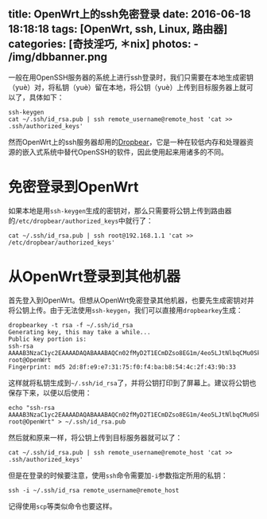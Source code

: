 title: OpenWrt上的ssh免密登录
date: 2016-06-18 18:18:18
tags: [OpenWrt, ssh, Linux, 路由器]
categories: [奇技淫巧, ＊nix]
photos: 
	- /img/dbbanner.png
---

一般在用OpenSSH服务器的系统上进行ssh登录时，我们只需要在本地生成密钥（yuè）对，将私钥（yuè）留在本地，将公钥（yuè）上传到目标服务器上就可以了，具体如下：

	ssh-keygen
	cat ~/.ssh/id_rsa.pub | ssh remote_username@remote_host 'cat >> .ssh/authorized_keys'
	
然而OpenWrt上的ssh服务器却用的[Dropbear](https://matt.ucc.asn.au/dropbear/dropbear.html)，它是一种在较低内存和处理器资源的嵌入式系统中替代OpenSSH的软件，因此使用起来用诸多的不同。

# 免密登录到OpenWrt
如果本地是用`ssh-keygen`生成的密钥对，那么只需要将公钥上传到路由器的`/etc/dropbear/authorized_keys`中就行了：

	cat ~/.ssh/id_rsa.pub | ssh root@192.168.1.1 'cat >> /etc/dropbear/authorized_keys'

# 从OpenWrt登录到其他机器
首先登入到OpenWrt。但想从OpenWrt免密登录其他机器，也要先生成密钥对并将公钥上传。由于无法使用`ssh-keygen`，我们可以直接用`dropbearkey`生成：

	dropbearkey -t rsa -f ~/.ssh/id_rsa
	Generating key, this may take a while...
	Public key portion is:
	ssh-rsa AAAAB3NzaC1yc2EAAAADAQABAAABAQCn02fMyD2T1ECmDZso8EG1m/4eo5LJtNlbqCMu0SkABsOUvmTHozrPzoJ10SlcAhjnc84S//VGEAbNJxUTaYn0M7f7M8Q4NBSyPF9DMcNAWKM01OSll8BWLQafZeZneW+UOwO6h1LOd6UEaLS8lhKQUD05+dSzKhPHimZudlhkV2bO7KOkiFh3P4K1GakHBuXitB1V9QH144BKKlSqNXy7TZcJf5/oRkB76ZmdSDDMQtvfCHF1BZwggStgBsu9K6nAl8lz9MOVHCYs9AkEIurldrHLUKvoGJ4QA5yc3bEMQaMH7vu3G5YMysIY4w5+aVuZh5Wg4THoh6yXPfGUc7Mh root@OpenWrt
	Fingerprint: md5 2d:8f:e9:e7:31:75:f0:f4:ba:b8:54:4c:2f:43:9b:33
	
这样就将私钥生成到`~/.ssh/id_rsa`了，并将公钥打印到了屏幕上。建议将公钥也保存下来，以便以后使用：

	echo "ssh-rsa AAAAB3NzaC1yc2EAAAADAQABAAABAQCn02fMyD2T1ECmDZso8EG1m/4eo5LJtNlbqCMu0SkABsOUvmTHozrPzoJ10SlcAhjnc84S//VGEAbNJxUTaYn0M7f7M8Q4NBSyPF9DMcNAWKM01OSll8BWLQafZeZneW+UOwO6h1LOd6UEaLS8lhKQUD05+dSzKhPHimZudlhkV2bO7KOkiFh3P4K1GakHBuXitB1V9QH144BKKlSqNXy7TZcJf5/oRkB76ZmdSDDMQtvfCHF1BZwggStgBsu9K6nAl8lz9MOVHCYs9AkEIurldrHLUKvoGJ4QA5yc3bEMQaMH7vu3G5YMysIY4w5+aVuZh5Wg4THoh6yXPfGUc7Mh root@OpenWrt" > ~/.ssh/id_rsa.pub
	
然后就和原来一样，将公钥上传到目标服务器就可以了：

	cat ~/.ssh/id_rsa.pub | ssh remote_username@remote_host 'cat >> .ssh/authorized_keys'
	
但是在登录的时候要注意，使用`ssh`命令需要加`-i`参数指定所用的私钥：
	
	ssh -i ~/.ssh/id_rsa remote_username@remote_host
	
记得使用`scp`等类似命令也要这样。